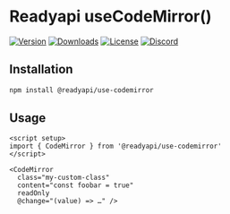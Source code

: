 # Readyapi useCodeMirror()

[![Version](https://img.shields.io/npm/v/%40readyapi/use-codemirror)](https://www.npmjs.com/package/@readyapi/use-codemirror)
[![Downloads](https://img.shields.io/npm/dm/%40readyapi/use-codemirror)](https://www.npmjs.com/package/@readyapi/use-codemirror)
[![License](https://img.shields.io/npm/l/%40readyapi%2Fuse-codemirror)](https://www.npmjs.com/package/@readyapi/use-codemirror)
[![Discord](https://img.shields.io/discord/1135330207960678410?style=flat&color=5865F2)](https://discord.gg/8HeZcRGPFS)

## Installation

```bash
npm install @readyapi/use-codemirror
```

## Usage

```vue
<script setup>
import { CodeMirror } from '@readyapi/use-codemirror'
</script>

<CodeMirror
  class="my-custom-class"
  content="const foobar = true"
  readOnly
  @change="(value) => …" />
```
